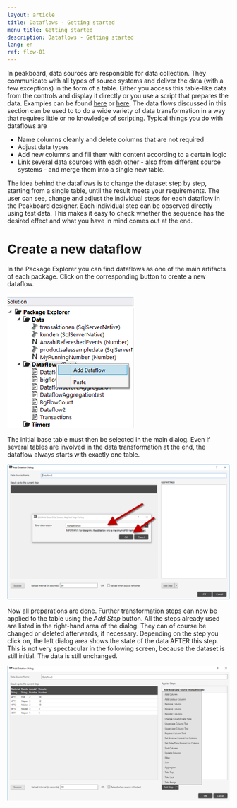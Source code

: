 ```yaml
---
layout: article
title: Dataflows - Getting started
menu_title: Getting started
description: Dataflows - Getting started
lang: en
ref: flow-01
---
```

In peakboard, data sources are responsible for data collection. They communicate with all types of source systems and deliver the data (with a few exceptions) in the form of a table. Either you access this table-like data from the controls and display it directly or you use a script that prepares the data. Examples can be found [here](../scripting/03-en-tabellen-daten.html) or [here](https://help.peakboard.com/scripting/04-de-manipulieren.html). The data flows discussed in this section can be used to to do a wide variety of data transformation in a way that requires little or no knowledge of scripting. Typical things you do with dataflows are

* Name columns cleanly and delete columns that are not required
* Adjust data types
* Add new columns and fill them with content according to a certain logic
* Link several data sources with each other - also from different source systems - and merge them into a single new table.

The idea behind the dataflows is to change the dataset step by step, starting from a single table, until the result meets your requirements. The user can see, change and adjust the individual steps for each dataflow in the Peakboard designer. Each individual step can be observed directly using test data. This makes it easy to check whether the sequence has the desired effect and what you have in mind comes out at the end.

# Create a new dataflow

In the Package Explorer you can find dataflows as one of the main artifacts of each package. Click on the corresponding button to create a new dataflow.

![Create a new flow](/assets/images/dataflows/dataflows-create.png)

The initial base table must then be selected in the main dialog. Even if several tables are involved in the data transformation at the end, the dataflow always starts with exactly one table.

![select main table](/assets/images/dataflows/dataflows-maindialog-01.png)

Now all preparations are done. Further transformation steps can now be applied to the table using the *Add Step* button. All the steps already used are listed in the right-hand area of the dialog. They can of course be changed or deleted afterwards, if necessary. Depending on the step you click on, the left dialog area shows the state of the data AFTER this step. This is not very spectacular in the following screen, because the dataset is still initial. The data is still unchanged.

![select main table](/assets/images/dataflows/dataflows-maindialog-02.png)

